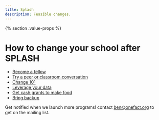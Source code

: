 ```yaml
---
title: Splash
description: Feasible changes.
---
```


{% section .value-props %}

# How to change your school after SPLASH

- [Become a fellow](doorstopfellows.org)
- [Try a peer or classroom conversation](https://docs.google.com/document/d/1UjxbqVURzbfLskya9urnbFsgMLEl_9jR4d_jgBP7m_o/edit?usp=sharing)
- [Change 101](https://docs.google.com/document/d/1kBjqRGDganh04WiXWq3Z8ZQQIzilZj1Zh2c-2Tmu2PU/edit?usp=sharing)
- [Leverage your data](https://thelatepass.org/time)
- [Get cash grants to make food](https://thelatepass.org/programs/eat)
- [Bring backup](https://thelatepass.org/programs/phones) 

Get notified when we launch more programs! contact [ben@onefact.org](mailto:ben@onefact.org) to get on the mailing list.


